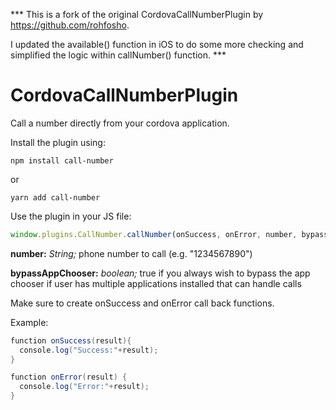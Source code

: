 *** This is a fork of the original CordovaCallNumberPlugin by https://github.com/rohfosho.

I updated the available() function in iOS to do some more checking and simplified the logic within callNumber() function. *** 

CordovaCallNumberPlugin
=======================

Call a number directly from your cordova application.

Install the plugin using:


``` 
npm install call-number
```

or

```
yarn add call-number
```

Use the plugin in your JS file:
``` javascript
window.plugins.CallNumber.callNumber(onSuccess, onError, number, bypassAppChooser);
```

**number:** *String;* phone number to call (e.g. "1234567890")

**bypassAppChooser:** *boolean;* true if you always wish to bypass the app chooser if user has multiple applications installed that can handle calls

Make sure to create onSuccess and onError call back functions.

Example:
``` java
function onSuccess(result){
  console.log("Success:"+result);
}

function onError(result) {
  console.log("Error:"+result);
}
```
